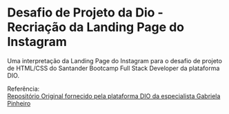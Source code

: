 # Desafio de Projeto da Dio - Recriação da Landing Page do Instagram

 Uma interpretação da Landing Page do Instagram para o desafio de projeto de HTML/CSS do Santander Bootcamp Full Stack Developer da plataforma DIO.
 
  Referência:\
   [Repositório Original fornecido pela plataforma DIO da especialista Gabriela Pinheiro](https://github.com/SpruceGabriela/instagram-dio)
